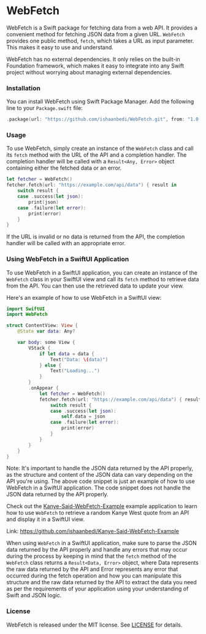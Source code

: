 # WebFetch

WebFetch is a Swift package for fetching data from a web API. It provides a convenient method for fetching JSON data from a given URL. `WebFetch` provides one public method, `fetch`, which takes a URL as input parameter. This makes it easy to use and understand.

WebFetch has no external dependencies. It only relies on the built-in Foundation framework, which makes it easy to integrate into any Swift project without worrying about managing external dependencies.

### Installation

You can install WebFetch using Swift Package Manager. Add the following line to your `Package.swift` file:

```swift
.package(url: "https://github.com/ishaanbedi/WebFetch.git", from: "1.0.0")
```

### Usage

To use WebFetch, simply create an instance of the `WebFetch` class and call its `fetch` method with the URL of the API and a completion handler. The completion handler will be called with a `Result<Any, Error>` object containing either the fetched data or an error.

```swift
let fetcher = WebFetch()
fetcher.fetch(url: "https://example.com/api/data") { result in
    switch result {
    case .success(let json):
        print(json)
    case .failure(let error):
        print(error)
    }
}
```

If the URL is invalid or no data is returned from the API, the completion handler will be called with an appropriate error.

### Using WebFetch in a SwiftUI Application

To use WebFetch in a SwiftUI application, you can create an instance of the `WebFetch` class in your SwiftUI view and call its `fetch` method to retrieve data from the API. You can then use the retrieved data to update your view.

Here's an example of how to use WebFetch in a SwiftUI view:

```swift
import SwiftUI
import WebFetch

struct ContentView: View {
    @State var data: Any?

    var body: some View {
        VStack {
            if let data = data {
                Text("Data: \(data)")
            } else {
                Text("Loading...")
            }
        }
        .onAppear {
            let fetcher = WebFetch()
            fetcher.fetch(url: "https://example.com/api/data") { result in
                switch result {
                case .success(let json):
                    self.data = json
                case .failure(let error):
                    print(error)
                }
            }
        }
    }
}
```

Note: It's important to handle the JSON data returned by the API properly, as the structure and content of the JSON data can vary depending on the API you're using. The above code snippet is just an example of how to use WebFetch in a SwiftUI application. The code snippet does not handle the JSON data returned by the API properly.

Check out the [Kanye-Said-WebFetch-Example](https://github.com/ishaanbedi/Kanye-Said-WebFetch-Example) example application to learn how to use `WebFetch` to retrieve a random Kanye West quote from an API and display it in a SwiftUI view.

Link: https://github.com/ishaanbedi/Kanye-Said-WebFetch-Example


When using `WebFetch` in a SwiftUI application, make sure to parse the JSON data returned by the API properly and handle any errors that may occur during the process by keeping in mind that the `fetch` method of the `WebFetch` class returns a `Result<Data, Error>` object, where Data represents the raw data returned by the API and Error represents any error that occurred during the fetch operation and how you can manipulate this structure and the raw data returned by the API to extract the data you need as per the requirements of your application using your understanding of Swift and JSON logic.

### License

WebFetch is released under the MIT license. See [LICENSE](LICENSE) for details.
